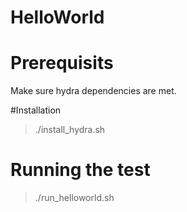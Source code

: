 # HelloWorld

# Prerequisits

  Make sure hydra dependencies are met.
  
#Installation 

> ./install_hydra.sh

# Running the test

> ./run_helloworld.sh
